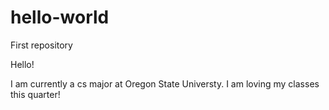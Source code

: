 # hello-world
First repository

Hello!

I am currently a cs major at Oregon State Universty. I am loving my classes this quarter!
